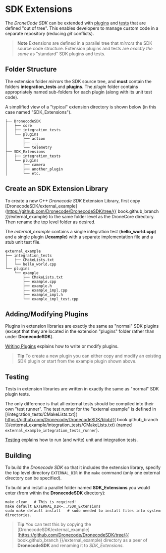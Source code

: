 # SDK Extensions

The *DroneCode SDK* can be extended with [plugins](../contributing/plugins.md) and [tests](../contributing/test.md) that are defined "out of tree".
This enables developers to manage custom code in a separate repository (reducing *git* conflicts). 

> **Note** Extensions are defined in a parallel tree that *mirrors* the SDK source code structure. 
> Extension plugins and tests are *exactly the same* as "standard" SDK plugins and tests.

## Folder Structure

The extension folder *mirrors* the SDK source tree, and **must** contain the folders **integration_tests** and **plugins**.
The *plugin* folder contains appropriately named sub-folders for each plugin (along with its unit test code).

A simplified view of a "typical" extension directory is shown below (in this case named "SDK_Extensions"). 

```
├── DronecodeSDK
│   ├── core
│   ├── integration_tests
│   └── plugins
│       ├── action
│       ├── ...
│       └── telemetry
├── SDK_Extensions
│   ├── integration_tests
│   └── plugins
│       ├── camera
│       ├── another_plugin
│       └── etc.
```

## Create an SDK Extension Library

To create a new C++ *Dronecode SDK* Extension Library, first copy [DronecodeSDK/external_example](https://github.com/Dronecode/DronecodeSDK/tree/{{ book.github_branch }}/external_example) to the same folder level as the DroneCore directory.
Then rename the top level folder as desired.

The *external_example* contains a single integration test (**hello_world.cpp**) and a single plugin (**/example**) 
with a separate implementation file and a stub unit test file. 
```
external_example
├── integration_tests
│   ├── CMakeLists.txt
│   └── hello_world.cpp
└── plugins
    └── example
        ├── CMakeLists.txt
        ├── example.cpp
        ├── example.h
        ├── example_impl.cpp
        ├── example_impl.h
        └── example_impl_test.cpp
```

## Adding/Modifying Plugins

Plugins in extension libraries are exactly the same as "normal" SDK plugins 
(except that they are located in the extension "plugins" folder rather than under **DronecodeSDK**). 

[Writing Plugins](../contributing/plugins.md) explains how to write or modify plugins.

> **Tip** To create a new plugin you can either copy and modify an existing SDK plugin or start from the example plugin shown above.


## Testing

Tests in extension libraries are written in exactly the same as "normal" SDK plugin tests.

The only difference is that all external tests should be compiled into their own "test runner". 
The test runner for the "external example" is defined in 
[/integration_tests/CMakeLists.txt]( https://github.com/Dronecode/DronecodeSDK/blob/{{ book.github_branch }}/external_example/integration_tests/CMakeLists.txt) (named `external_example_integration_tests_runner`).

[Testing](../contributing/test.md) explains how to run (and write) unit and integration tests.


## Building 

To build the *Dronecode SDK* so that it includes the extension library, 
specify the top level directory `EXTERNAL_DIR` in the `make` command (only one external directory can be specified). 

To build and install a parallel folder named **SDK_Extensions** you would enter (from within the **DronecodeSDK** directory):

```
make clean   # This is required!
make default EXTERNAL_DIR=../SDK_Extensions
sudo make default install   # sudo needed to install files into system directories. 
```

> **Tip** You can test this by copying the [DronecodeSDK/external_example](https://github.com/Dronecode/DronecodeSDK/tree/{{ book.github_branch }}/external_example) directory as a peer of **DronecodeSDK** and renaming it to *SDK_Extensions*.


<!-- 
## Additional Functionality

### Locking/Unlocking the SDK

Functionality delivered in: https://github.com/Dronecode/DronecodeSDK/pull/139
This is somewhat internal.
-->
